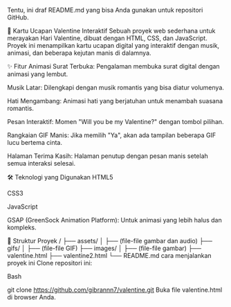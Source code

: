 Tentu, ini draf README.md yang bisa Anda gunakan untuk repositori GitHub.

💖 Kartu Ucapan Valentine Interaktif
Sebuah proyek web sederhana untuk merayakan Hari Valentine, dibuat dengan HTML, CSS, dan JavaScript. Proyek ini menampilkan kartu ucapan digital yang interaktif dengan musik, animasi, dan beberapa kejutan manis di dalamnya.

✨ Fitur
Animasi Surat Terbuka: Pengalaman membuka surat digital dengan animasi yang lembut.

Musik Latar: Dilengkapi dengan musik romantis yang bisa diatur volumenya.

Hati Mengambang: Animasi hati yang berjatuhan untuk menambah suasana romantis.

Pesan Interaktif: Momen "Will you be my Valentine?" dengan tombol pilihan.

Rangkaian GIF Manis: Jika memilih "Ya", akan ada tampilan beberapa GIF lucu bertema cinta.

Halaman Terima Kasih: Halaman penutup dengan pesan manis setelah semua interaksi selesai.

🛠️ Teknologi yang Digunakan
HTML5

CSS3

JavaScript

GSAP (GreenSock Animation Platform): Untuk animasi yang lebih halus dan kompleks.

📂 Struktur Proyek
/
├── assets/
│   ├── (file-file gambar dan audio)
├── gifs/
│   ├── (file-file GIF)
├── images/
│   ├── (file-file gambar)
├── valentine.html
├── valentine2.html
└── README.md
cara menjalankan proyek ini
Clone repositori ini:

Bash

git clone https://github.com/gibrannn7/valentine.git
Buka file valentine.html di browser Anda.
